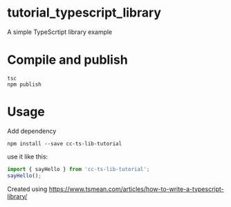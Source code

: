 # tutorial_typescript_library
A simple TypeScrtipt library example

# Compile and publish

```shell
tsc
npm publish
```

# Usage

Add dependency

```shell
npm install --save cc-ts-lib-tutorial
```

use it like this:

```typescript
import { sayHello } from 'cc-ts-lib-tutorial';
sayHello();
```

Created using
https://www.tsmean.com/articles/how-to-write-a-typescript-library/

